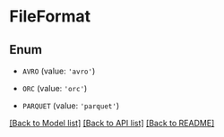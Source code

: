 # FileFormat


## Enum

* `AVRO` (value: `'avro'`)

* `ORC` (value: `'orc'`)

* `PARQUET` (value: `'parquet'`)

[[Back to Model list]](../README.md#documentation-for-models) [[Back to API list]](../README.md#documentation-for-api-endpoints) [[Back to README]](../README.md)


